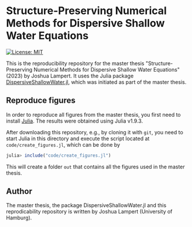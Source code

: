 # Structure-Preserving Numerical Methods for Dispersive Shallow Water Equations
[![License: MIT](https://img.shields.io/badge/License-MIT-success.svg)](https://opensource.org/licenses/MIT)

This is the reproducibility repository for the master thesis "Structure-Preserving Numerical Methods for Dispersive Shallow Water Equations" (2023)
by Joshua Lampert. It uses the Julia package [DispersiveShallowWater.jl](https://github.com/JoshuaLampert/DispersiveShallowWater.jl), which
was initiated as part of the master thesis.

## Reproduce figures
In order to reproduce all figures from the master thesis, you first need to install [Julia](https://julialang.org/). The results were obtained
using Julia v1.9.3.

After downloading this repository, e.g., by cloning it with `git`, you need to start Julia in this directory and execute the script located
at `code/create_figures.jl`, which can be done by

```julia
julia> include("code/create_figures.jl")
```

This will create a folder `out` that contains all the figures used in the master thesis.

## Author
The master thesis, the package DispersiveShallowWater.jl and this reprodicability repository is written by Joshua Lampert (University of Hamburg).
